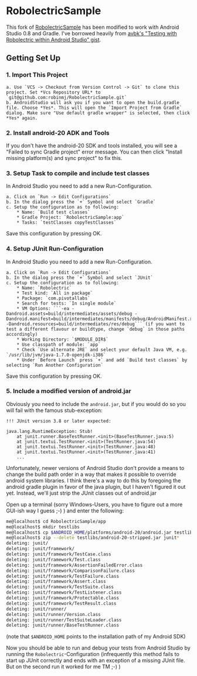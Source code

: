 # RobolectricSample

This fork of [RobolectricSample](https://github.com/robolectric/RobolectricSample) has been modified to work with Android Studio 0.8 and Gradle. I've borrowed heavily from [avbk's "Testing with Robolectric within Android Studio" gist](https://gist.github.com/avbk/d82c44ed8bef5782dbe5).

## Getting Set Up

### 1. Import This Project

    a. Use `VCS -> Checkout from Version Control -> Git` to clone this project. Set *Vcs Repository URL* to `git@github.com:robinmj/RobolectricSample.git`
    b. AndroidStudio will ask you if you want to open the build.gradle file. Choose *Yes*. This will open the `Import Project from Gradle` dialog. Make sure "Use default gradle wrapper" is selected, then click *Yes* again.

### 2. Install android-20 ADK and Tools

If you don't have the android-20 SDK and tools installed, you will see a "Failed to sync Gradle project" error message. You can then click "Install missing platform(s) and sync project" to fix this.
 
### 3. Setup Task to compile and include test classes
In Android Studio you need to add a new Run-Configuration.

    a. Click on `Run -> Edit Configurations`
    b. In the dialog press the `+` Symbol and select `Gradle`
    c. Setup the configuration as to following:
        * Name: `Build test classes`
        * Gradle Project: `RobolectricSample:app`
        * Tasks: `testClasses copyTestClasses`

Save this configuration by pressing OK.


### 4. Setup JUnit Run-Configuration
In Android Studio you need to add a new Run-Configuration.

    a. Click on `Run -> Edit Configurations`
    b. In the dialog press the `+` Symbol and select `JUnit`
    c. Setup the configuration as to following:
        * Name: `Robolectric`
        * Test kind: `All in package`
        * Package: `com.pivotallabs`
        * Search for tests: `In single module`
        * VM Options: ```-ea -Dandroid.assets=build/intermediates/assets/debug -Dandroid.manifest=build/intermediates/manifests/debug/AndroidManifest.xml -Dandroid.resources=build/intermediates/res/debug``` (if you want to test a different flavour or buildtype, change `debug` in those paths accordingly)
        * Working Directory: `$MODULE_DIR$`
        * Use classpath of module: `app`
        * Check `Use alternate JRE` and select your default Java VM, e.g. `/usr/lib/jvm/java-1.7.0-openjdk-i386`
        * Under `Before Launch` press `+` and add `Build test classes` by selecting `Run Another Configuration`

Save this configuration by pressing OK.

### 5. Include a modified version of android.jar

Obviously you need to include the `android.jar`, but if you would do so you will fail with the famous stub-exception:
```
!!! JUnit version 3.8 or later expected:

java.lang.RuntimeException: Stub!
    at junit.runner.BaseTestRunner.<init>(BaseTestRunner.java:5)
    at junit.textui.TestRunner.<init>(TestRunner.java:54)
    at junit.textui.TestRunner.<init>(TestRunner.java:48)
    at junit.textui.TestRunner.<init>(TestRunner.java:41)
    ...
```

Unfortunately, newer versions of Android Studio don't provide a means to change the build path order
 in a way that makes it possible to override android system libraries. I think there's a way to do
 this by foregoing the android gradle plugin in favor of the java plugin, but I haven't figured it
 out yet. Instead, we'll just strip the JUnit classes out of android.jar

Open up a terminal (sorry Windows-Users, you have to figure out a more GUI-ish way I guess ;-) ) and enter the following:

```bash
me@localhost$ cd RobolectricSample/app
me@localhost$ mkdir testlibs
me@localhost$ cp $ANDROID_HOME/platforms/android-20/android.jar testlibs/android-20-stripped.jar
me@localhost$ zip --delete testlibs/android-20-stripped.jar junit*
deleting: junit/
deleting: junit/framework/
deleting: junit/framework/TestCase.class
deleting: junit/framework/Test.class
deleting: junit/framework/AssertionFailedError.class
deleting: junit/framework/ComparisonFailure.class
deleting: junit/framework/TestFailure.class
deleting: junit/framework/Assert.class
deleting: junit/framework/TestSuite.class
deleting: junit/framework/TestListener.class
deleting: junit/framework/Protectable.class
deleting: junit/framework/TestResult.class
deleting: junit/runner/
deleting: junit/runner/Version.class
deleting: junit/runner/TestSuiteLoader.class
deleting: junit/runner/BaseTestRunner.class
```
(note that `$ANDROID_HOME` points to the installation path of my Android SDK)

Now you should be able to run and debug your tests from Android Studio by running the `Robolectric`-Configuration (infrequently this method fails to start up JUnit correctly and ends with an exception of a missing JUnit file. But on the second run it worked for me TM ;-) )
